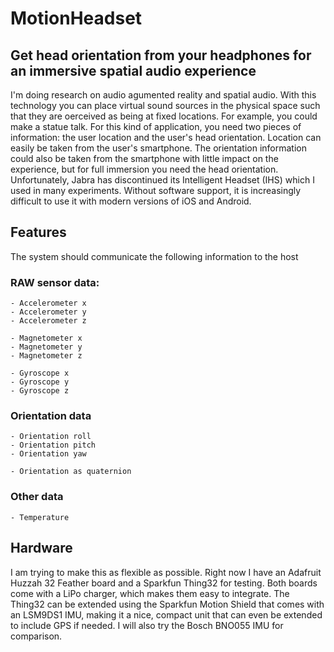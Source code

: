 # MotionHeadset
## Get head orientation from your headphones for an immersive spatial audio experience

I'm doing research on audio agumented reality and spatial audio. With this technology you can place virtual sound sources in the physical space such that they are oerceived as being at fixed locations. For example, you could make a statue talk.
For this kind of application, you need two pieces of information: the user location and the user's head orientation. Location can easily be taken from the user's smartphone. The orientation information could also be taken from the smartphone with little impact on the experience, but for full immersion you need the head orientation. 
Unfortunately, Jabra has discontinued its Intelligent Headset (IHS) which I used in many experiments. Without software support, it is increasingly difficult to use it with modern versions of iOS and Android. 

## Features
The system should communicate the following information to the host

### RAW sensor data:
	- Accelerometer x
	- Accelerometer y
	- Accelerometer z

	- Magnetometer x
	- Magnetometer y
	- Magnetometer z

	- Gyroscope x
	- Gyroscope y
	- Gyroscope z

### Orientation data
	- Orientation roll
	- Orientation pitch
	- Orientation yaw

	- Orientation as quaternion

### Other data
	- Temperature 


## Hardware
I am trying to make this as flexible as possible. Right now I have an Adafruit Huzzah 32 Feather board and a Sparkfun Thing32 for testing. Both boards come with a LiPo charger, which makes them easy to integrate. 
The Thing32 can be extended using the Sparkfun Motion Shield that comes with an LSM9DS1 IMU, making it a nice, compact unit that can even be extended to include GPS if needed. 
I will also try the Bosch BNO055 IMU for comparison. 

